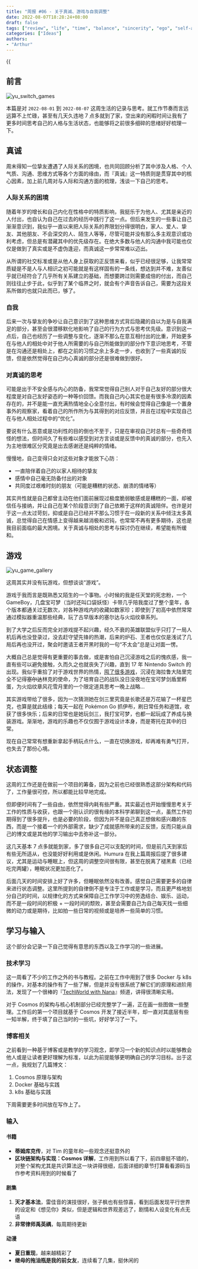 ```yaml
---
title: "周报 #06 - 关于真诚、游戏与自我调整"
date: 2022-08-07T18:28:24+08:00
draft: false
tags: ["review", "life", "time", "balance", "sincerity", "ego", "self-adjustment", "game"]
categories: ["Ideas"]
authors:
- "Arthur"
---
```


{{<audio src="audios/here_after_us.mp3" caption="《后来的我们 - 五月天》" >}}

## 前言

![yu_switch_games](https://pseudoyu.oss-cn-hangzhou.aliyuncs.com/images/yu_switch_games.jpg)

本篇是对 `2022-08-01` 到 `2022-08-07` 这周生活的记录与思考。就工作节奏而言远远算不上忙碌，甚至有几天久违地 7 点多就到了家，空出来的闲暇时间让我有了更多时间思考自己的人格与生活状态，也能够将之前很多细碎的思绪好好梳理一下。

## 真诚

周末得知一位挚友遭遇了人际关系的困境，也共同回顾分析了其中涉及人格、个人气质、沟通、思维方式等各个方面的缘由，而『真诚』这一特质则是贯穿其中的核心因素，加上前几周对与人际和沟通方面的梳理，浅谈一下自己的思考。

### 人际关系的困境

随着年岁的增长和自己内化在性格中的特质影响，我挺乐于为他人、尤其是亲近的人付出，也自认为自己在过去的经历中践行了这一点。但后来发生的一些事让自己渐渐意识到，我似乎一直以来把人际关系的界限划分得很明白，家人、爱人、挚友、其他朋友、不会深交的人、陌生人等等，尽管可能并没有那么多主观意识或功利考虑，但总是有潜藏其中的优先级存在。在绝大多数与他人的沟通中我可能也仅仅是做到了真实或是不虚伪逢迎，而真诚这一步常常难以迈出。

从所谓的社交标准或是从他人身上获取的正反馈来看，似乎已经很足够，让我常常质疑是不是人与人相识之初可能就是有这样固有的一条线，想达到并不难，友善似乎就已经符合了几乎所有关系建立的基础，而想要跨过则需要成倍的付出，而自己则往往止步于此，似乎到了某个临界之时，就会有个声音告诉自己，需要为这段关系所做的也就只此而已，够了。

### 自我

后来一次与挚友的争吵让自己意识到了这种思维方式背后隐藏的自以为是与自我满足的部分，甚至会很潜移默化地影响了自己的行为方式与思考优先级。意识到这一点后，自己也经历了一些调整与变化，逐渐不那么在意互相付出的比重，开始更多在与他人的相处中对于他人所需要的与自己所能做到的部分作下意识地思考，不管是在沟通还是相处上，都在之前的习惯之余上多走一步，也收到了一些真诚的反馈，但是依然觉得在自己内心真诚的部分还是很难做到很好。

### 对真诚的思考

可能是出于不安全感与内心的防备，我常常觉得自己别人对于自己友好的部分很大程度是对自己友好姿态的一种等价回馈。而我自己内心其实也是有很多冷漠的因素存在的，并不是能一直充满热情地全心全意付出，有时候会觉得自己像是一个置身事外的观察家，看着自己的所作所为与其得到的对应反馈，并且在过程中实现自己在与他人相处过程中的“优化”。

要说有什么恶意或是功利性的目的倒也不至于，只是在审视自己时总有一些奇奇怪怪的想法，但时间久了有些难以感受到对方言谈或是反馈中的真诚的部分，也先入为主地很难区分究竟是出去感谢还是纯粹的情绪。

慢慢地，自己变得只会对这些对象才能放下心防：

- 一直陪伴着自己的以家人相待的挚友
- 感情中自己毫无防备付出的对象
- 共同度过艰难时刻的朋友（可能是糟糕的状态、崩溃的情绪等）

其实共性就是自己都曾主动在他们面前展现过极度脆弱敏感或是糟糕的一面，却被信任与接纳，并让自己在某个阶段意识到了自己依赖于这样的真诚陪伴。也许是对于这一点太过苛刻，抑或是自己已经并不那么习惯于在一段新的关系中倾注太多真诚，总觉得自己在情感上变得越来越消极和迟钝，也常常不再有更多期待，这也是我目前面临的最大困境。关于真诚与相处的思考与探讨仍在继续，希望能有所缓和。

## 游戏

![yu_game_gallery](https://pseudoyu.oss-cn-hangzhou.aliyuncs.com/images/yu_game_gallery.png)

这周其实并没有玩游戏，但想谈谈“游戏”。

游戏于我而言是既熟悉又陌生的一个事物。小时候的我是任天堂的死忠粉，一个 GameBoy，几盘宝可梦（当时还叫口袋妖怪）卡带几乎陪我度过了整个童年，各个版本都通关过无数次，对各种游戏内的收藏如数家珍；即使到了初高中依然常常通过模拟器重温那些经典，玩了古早版本的塞尔达与火焰纹章系列。

到了大学之后反而完全对游戏提不起兴趣，经久不衰的英雄联盟似乎只打了一局人机后再也没登录过，没去赶守望先锋的热潮，后来的炉石、王者也仅仅是浅试了几局后再也没开过，聚会时邀请王者开黑时我的一句“不太会”总是让对面一愣。

大概自己总是觉得有更重要的事去做，或是害怕自己沉浸游戏之后的愧疚感，我一直有些可以避免接触，久而久之也就丧失了兴趣，直到 17 年 Nintendo Switch 的出现。我似乎重拾了对于游戏世界的热情，[囤了很多游戏](https://pseudoyu.notion.site/f5f9e6e31b4744a7a1284eaf55451462?v=6e3be0ced2f44305b9ff3a8298e72de5)，沉浸在海拉鲁大陆里完全不记得~~塞尔达~~林克的使命，为了培育自己的战队没日没夜地在宝可梦剑盾里孵蛋，为火焰纹章风花雪月里的一个限定道具思考一晚上战略...

其实游戏带给了很多，因为一次猜测她在剑三里究竟是长歌还是万花输了一杯星巴克，也算是就此结缘；每天一起在 Pokémon Go 抓伊布，刷日常任务和道馆，收获了很多快乐；后来的日常也是她玩剑三，我打宝可梦，也都一起玩成了养成与换装游戏。渐渐地，游戏的乐趣也不仅仅囿于游戏设计本身，而是寄托在其中的日常。

现在自己常常有想重新拿起手柄玩点什么，一直在切换游戏，却再难有勇气打开，也失去了那份心境。

## 状态调整

这周的工作还是在做前一个项目的筹备，因为之前也已经很熟悉这部分架构和代码了，工作量很可控，所以都能比较早地完成。

但即便时间有了一些自由，依然觉得内耗有些严重。其实最近也开始慢慢思考关于工作的性质与收获，也跟一个刚认识的很有缘的本科学弟聊到这一点，虽然工作初期得到了很多提升，也是必要的阶段，但因为并不是自己真正想做和感兴趣的东西，而是一个接着一个的外部需求，缺少了成就感所带来的正反馈，反而只能从自己的博文或是其他的学习输出中去弥补这一部分。

这几天基本 7 点多就能到家，多了很多自己可以支配的时间，但是前几天到家后有些无所适从，也没能好好利用或是休闲。Humura 在我上篇周报后提了很多建议，尤其是运动与睡眠上，但这周的调整空间很有限，甚至在脱离了褪黑素（已经吃完两罐），睡眠状况更加恶化了。

后面几天的时间安排上好了许多，但睡眠依然没有改善。感觉自己需要更多的自律来进行状态调整。这里所提到的自律倒不是专注于工作或是学习，而且更严格地划分自己的时间，以规律化的方式来保障自己工作学习中的劳逸结合、娱乐、运动，而不是一段时间的积极 + 一段时间的颓败，甚至会需要自己为自己每天找一些细微的动力或是期待，比如拍一些日常的视频或是培养一些简单的习惯。

## 学习与输入

这个部分会记录一下自己觉得有意思的东西以及工作学习的一些进展。

### 技术学习

这一周看了不少的工作之外的书与教程。之前在工作中用到了很多 Docker 与 k8s 的操作，对基本的操作有了一些了解，但是并没有很系统了解它们的原理和进阶用法，发现了一个很棒的『[TechWorld with Nana](https://www.techworld-with-nana.com)』频道，讲得很清晰实用。

对于 Cosmos 的架构与核心机制部分已经完整学了一遍，正在画一些图做一些整理。工作后的第一个项目就基于 Cosmos 开发了接近半年，却一直对其底层有些一知半解，终于填了自己当时的一些坑，好好学习了一下。

### 博客相关

之前看到一种基于博客或是教学的学习观念，即学习一个新的知识点时以能够教会他人或是让读者更好理解为标准，以此为前提能够更明确自己的学习目标。出于这一点，我规划了几篇博文：

1. Cosmos 原理与架构
2. Docker 基础与实践
3. k8s 基础与实践

下周需要更多时间放在写作上了。

### 输入

#### 书籍

- **蒂姆库克传**，对 Tim 的童年和一些观念还挺意外的
- **区块链架构与实现：Cosmos 详解**，工作用到所以看了下，前四章挺不错的，对整个架构尤其是共识算法这一块讲得很细，后面详细的章节打算看看源码当作参考资料用到的时候看了

#### 剧集

1. **天才基本法**，雷佳音的演技很好，张子枫也有些惊喜，看到后面发现平行世界的设定和《想见你》类似，但是逻辑和世界观差远了，剧情和人设变化有点无语
2. **非常律师禹英禑**，每周期待更新

#### 动漫

- **夏日重现**，越来越精彩了
- **继母的拖油瓶是我的前女友**，连续看了几集，挺休闲的